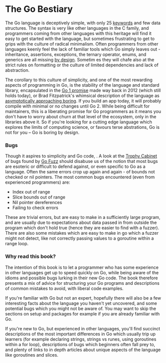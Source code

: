 # The Go Bestiary

The Go language is deceptively simple, with only 25 [keywords](https://golang.org/ref/spec#Keywords) and few data structures. The syntax is very like other languages in the C family, and programmers coming from other languages with this heritage will find it easy to get started with the language, but sometimes frustrating to get to grips with the culture of radical minimalism. Often programmers from other languages keenly feel the lack of familiar tools which Go simply leaves out - inheritance, assertions, exceptions, the ternary operator, enums, and generics are all missing [by design](https://golang.org/doc/faq#Why_doesnt_Go_have_feature_X). Sometim es they will chafe also at the strict rules on formatting or the culture of limited dependencies and lack of abstraction.

The corollary to this culture of simplicity, and one of the most rewarding aspects of programming in Go, is the stability of the language and standard library, encapsulated in the [Go 1 promise](https://golang.org/doc/go1compat) made way back in 2012 \(which still holds today\), or Brad Fitzpatrick's whimsical description of the language as [asymptotically approaching boring](https://golangnews.com/stories/845-video-introducing-go-1.6-asymptotically-approaching-boring-by-brad-fitzpatrick). If you build an app today, it will probably compile with minimal or no changes until Go 2. While being difficult for maintainers, this is a liberating promise for Go programmers as it means you don't have to worry about churn at that level of the ecosystem, only in the libraries above it. So if you're looking for a cutting edge language which explores the limits of computing science, or favours terse abstrations, Go is not for you – Go is boring by design.

### Bugs

Though it aspires to simplicity and  Go code, . A look at the [Trophy Cabinet](https://github.com/dvyukov/go-fuzz#trophies) of bugs found by [Go Fuzz](https://github.com/dvyukov/go-fuzz) should disabuse us of the notion that most bugs are esoteric or difficult to defend against, or even specific to Go as a language. Often the same errors crop up again and again - of bounds not checked or nil pointers. The most common bugs encountered \(even from experienced programmers\) are:

* Index out of range 
* Slice bounds out of range
* Nil pointer dereferences
* Failing to check errors

These are trivial errors, but are easy to make in a sufficiently large program, and are usually due to expectations about data passed in from outside the program which don't hold true \(hence they are easier to find with a fuzzer\). There are also some mistakes which are easy to make in go which a fuzzer might not detect, like not correctly passing values to a goroutine within a range loop.

### Why read this book?

The intention of this book is to let a programmer who has some experience in other languages get up to speed quickly on Go, while being aware of the idioms and possible bugs lurking in their new Go code. The book therefore presents a mix of advice for structuring your Go programs and descriptions of common mistakes to avoid, with liberal code examples.

If you're familiar with Go but not an expert, hopefully there will also be a few interesting facts about the language you haven't yet uncovered, and some potential bugs which you might not be aware of. You may want to skip the sections on setup and packages for example if you are already familiar with Go.

If you're new to Go, but experienced in other languages, you'll find succinct descriptions of the most important differences in Go which usually trip up learners \(for example declaring strings, strings vs runes, using goroutines within a for loop\), descriptions of bugs which beginners often fall prey to, and plenty of links to in depth articles about unique aspects of the language like goroutines and slices.

